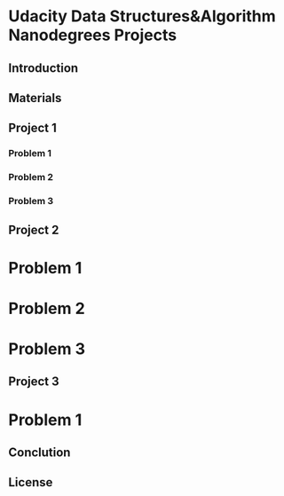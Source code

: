 # Udacity Data Structures&Algorithm Nanodegrees Projects

## Introduction
## Materials
## Project 1
### Problem 1
### Problem 2
### Problem 3
## Project 2
# Problem 1
# Problem 2
# Problem 3
## Project 3
# Problem 1

## Conclution

## License
